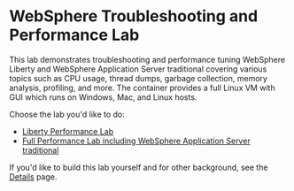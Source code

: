 # WebSphere Troubleshooting and Performance Lab

This lab demonstrates troubleshooting and performance tuning WebSphere Liberty and WebSphere Application Server traditional covering various topics such as CPU usage, thread dumps, garbage collection, memory analysis, profiling, and more. The container provides a full Linux VM with GUI which runs on Windows, Mac, and Linux hosts.

Choose the lab you'd like to do:

* [Liberty Performance Lab](Liberty_Perf_Lab.md)
* [Full Performance Lab including WebSphere Application Server traditional](WAS_Troubleshooting_Perf_Lab.md)

If you'd like to build this lab yourself and for other background, see the [Details](Details.md) page.
